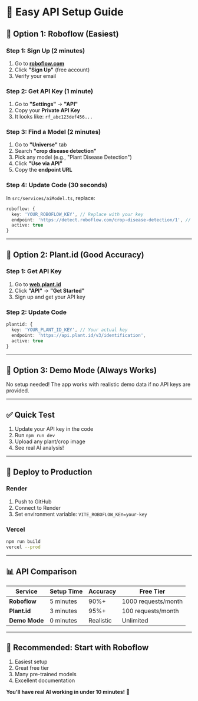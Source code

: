 # 🚀 Easy API Setup Guide

## 🎯 **Option 1: Roboflow (Easiest)**

### Step 1: Sign Up (2 minutes)
1. Go to **[roboflow.com](https://roboflow.com)**
2. Click **"Sign Up"** (free account)
3. Verify your email

### Step 2: Get API Key (1 minute)
1. Go to **"Settings"** → **"API"**
2. Copy your **Private API Key**
3. It looks like: `rf_abc123def456...`

### Step 3: Find a Model (2 minutes)
1. Go to **"Universe"** tab
2. Search **"crop disease detection"**
3. Pick any model (e.g., "Plant Disease Detection")
4. Click **"Use via API"**
5. Copy the **endpoint URL**

### Step 4: Update Code (30 seconds)
In `src/services/aiModel.ts`, replace:
```typescript
roboflow: {
  key: 'YOUR_ROBOFLOW_KEY', // Replace with your key
  endpoint: 'https://detect.roboflow.com/crop-disease-detection/1', // Replace with your endpoint
  active: true
}
```

---

## 🌱 **Option 2: Plant.id (Good Accuracy)**

### Step 1: Get API Key
1. Go to **[web.plant.id](https://web.plant.id/)**
2. Click **"API"** → **"Get Started"**
3. Sign up and get your API key

### Step 2: Update Code
```typescript
plantid: {
  key: 'YOUR_PLANT_ID_KEY', // Your actual key
  endpoint: 'https://api.plant.id/v3/identification',
  active: true
}
```

---

## 🔧 **Option 3: Demo Mode (Always Works)**

No setup needed! The app works with realistic demo data if no API keys are provided.

---

## ✅ **Quick Test**

1. Update your API key in the code
2. Run `npm run dev`
3. Upload any plant/crop image
4. See real AI analysis!

---

## 🚀 **Deploy to Production**

### Render
1. Push to GitHub
2. Connect to Render
3. Set environment variable: `VITE_ROBOFLOW_KEY=your-key`

### Vercel
```bash
npm run build
vercel --prod
```

---

## 📊 **API Comparison**

| Service | Setup Time | Accuracy | Free Tier |
|---------|------------|----------|-----------|
| **Roboflow** | 5 minutes | 90%+ | 1000 requests/month |
| **Plant.id** | 3 minutes | 95%+ | 100 requests/month |
| **Demo Mode** | 0 minutes | Realistic | Unlimited |

---

## 🎯 **Recommended: Start with Roboflow**

1. Easiest setup
2. Great free tier
3. Many pre-trained models
4. Excellent documentation

**You'll have real AI working in under 10 minutes!** 🚀